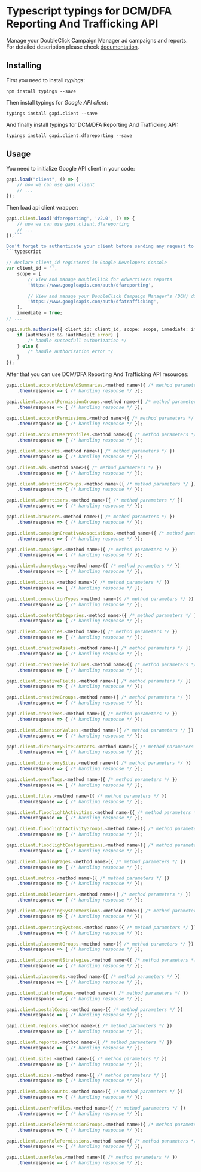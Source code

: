 # Typescript typings for DCM/DFA Reporting And Trafficking API
Manage your DoubleClick Campaign Manager ad campaigns and reports.
For detailed description please check [documentation](https://developers.google.com/doubleclick-advertisers/reporting/).

## Installing

First you need to install *typings*:
```
npm install typings --save 
```

Then install typings for *Google API client*:
```
typings install gapi.client --save 
```

And finally install typings for DCM/DFA Reporting And Trafficking API:
```
typings install gapi.client.dfareporting --save 
```

## Usage

You need to initialize Google API client in your code:
```typescript
gapi.load("client", () => { 
    // now we can use gapi.client
    // ... 
});
```

Then load api client wrapper:
```typescript
gapi.client.load('dfareporting', 'v2.0', () => {
    // now we can use gapi.client.dfareporting
    // ... 
});```

Don't forget to authenticate your client before sending any request to resources:
```typescript

// declare client_id registered in Google Developers Console
var client_id = '',
    scope = [     
        // View and manage DoubleClick for Advertisers reports
        'https://www.googleapis.com/auth/dfareporting',
    
        // View and manage your DoubleClick Campaign Manager's (DCM) display ad campaigns
        'https://www.googleapis.com/auth/dfatrafficking',
    ],
    immediate = true;
// ...

gapi.auth.authorize({ client_id: client_id, scope: scope, immediate: immediate }, authResult => {
    if (authResult && !authResult.error) {
        /* handle succesfull authorization */
    } else {
        /* handle authorization error */
    }
});            
```

After that you can use DCM/DFA Reporting And Trafficking API resources:

```typescript
gapi.client.accountActiveAdSummaries.<method name>({ /* method parameters */ })
    .then(response => { /* handling response */ });

gapi.client.accountPermissionGroups.<method name>({ /* method parameters */ })
    .then(response => { /* handling response */ });

gapi.client.accountPermissions.<method name>({ /* method parameters */ })
    .then(response => { /* handling response */ });

gapi.client.accountUserProfiles.<method name>({ /* method parameters */ })
    .then(response => { /* handling response */ });

gapi.client.accounts.<method name>({ /* method parameters */ })
    .then(response => { /* handling response */ });

gapi.client.ads.<method name>({ /* method parameters */ })
    .then(response => { /* handling response */ });

gapi.client.advertiserGroups.<method name>({ /* method parameters */ })
    .then(response => { /* handling response */ });

gapi.client.advertisers.<method name>({ /* method parameters */ })
    .then(response => { /* handling response */ });

gapi.client.browsers.<method name>({ /* method parameters */ })
    .then(response => { /* handling response */ });

gapi.client.campaignCreativeAssociations.<method name>({ /* method parameters */ })
    .then(response => { /* handling response */ });

gapi.client.campaigns.<method name>({ /* method parameters */ })
    .then(response => { /* handling response */ });

gapi.client.changeLogs.<method name>({ /* method parameters */ })
    .then(response => { /* handling response */ });

gapi.client.cities.<method name>({ /* method parameters */ })
    .then(response => { /* handling response */ });

gapi.client.connectionTypes.<method name>({ /* method parameters */ })
    .then(response => { /* handling response */ });

gapi.client.contentCategories.<method name>({ /* method parameters */ })
    .then(response => { /* handling response */ });

gapi.client.countries.<method name>({ /* method parameters */ })
    .then(response => { /* handling response */ });

gapi.client.creativeAssets.<method name>({ /* method parameters */ })
    .then(response => { /* handling response */ });

gapi.client.creativeFieldValues.<method name>({ /* method parameters */ })
    .then(response => { /* handling response */ });

gapi.client.creativeFields.<method name>({ /* method parameters */ })
    .then(response => { /* handling response */ });

gapi.client.creativeGroups.<method name>({ /* method parameters */ })
    .then(response => { /* handling response */ });

gapi.client.creatives.<method name>({ /* method parameters */ })
    .then(response => { /* handling response */ });

gapi.client.dimensionValues.<method name>({ /* method parameters */ })
    .then(response => { /* handling response */ });

gapi.client.directorySiteContacts.<method name>({ /* method parameters */ })
    .then(response => { /* handling response */ });

gapi.client.directorySites.<method name>({ /* method parameters */ })
    .then(response => { /* handling response */ });

gapi.client.eventTags.<method name>({ /* method parameters */ })
    .then(response => { /* handling response */ });

gapi.client.files.<method name>({ /* method parameters */ })
    .then(response => { /* handling response */ });

gapi.client.floodlightActivities.<method name>({ /* method parameters */ })
    .then(response => { /* handling response */ });

gapi.client.floodlightActivityGroups.<method name>({ /* method parameters */ })
    .then(response => { /* handling response */ });

gapi.client.floodlightConfigurations.<method name>({ /* method parameters */ })
    .then(response => { /* handling response */ });

gapi.client.landingPages.<method name>({ /* method parameters */ })
    .then(response => { /* handling response */ });

gapi.client.metros.<method name>({ /* method parameters */ })
    .then(response => { /* handling response */ });

gapi.client.mobileCarriers.<method name>({ /* method parameters */ })
    .then(response => { /* handling response */ });

gapi.client.operatingSystemVersions.<method name>({ /* method parameters */ })
    .then(response => { /* handling response */ });

gapi.client.operatingSystems.<method name>({ /* method parameters */ })
    .then(response => { /* handling response */ });

gapi.client.placementGroups.<method name>({ /* method parameters */ })
    .then(response => { /* handling response */ });

gapi.client.placementStrategies.<method name>({ /* method parameters */ })
    .then(response => { /* handling response */ });

gapi.client.placements.<method name>({ /* method parameters */ })
    .then(response => { /* handling response */ });

gapi.client.platformTypes.<method name>({ /* method parameters */ })
    .then(response => { /* handling response */ });

gapi.client.postalCodes.<method name>({ /* method parameters */ })
    .then(response => { /* handling response */ });

gapi.client.regions.<method name>({ /* method parameters */ })
    .then(response => { /* handling response */ });

gapi.client.reports.<method name>({ /* method parameters */ })
    .then(response => { /* handling response */ });

gapi.client.sites.<method name>({ /* method parameters */ })
    .then(response => { /* handling response */ });

gapi.client.sizes.<method name>({ /* method parameters */ })
    .then(response => { /* handling response */ });

gapi.client.subaccounts.<method name>({ /* method parameters */ })
    .then(response => { /* handling response */ });

gapi.client.userProfiles.<method name>({ /* method parameters */ })
    .then(response => { /* handling response */ });

gapi.client.userRolePermissionGroups.<method name>({ /* method parameters */ })
    .then(response => { /* handling response */ });

gapi.client.userRolePermissions.<method name>({ /* method parameters */ })
    .then(response => { /* handling response */ });

gapi.client.userRoles.<method name>({ /* method parameters */ })
    .then(response => { /* handling response */ });
```